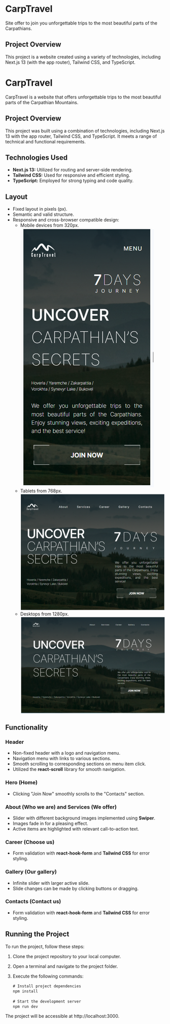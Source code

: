 # CarpTravel

Site offer to join you unforgettable trips to the most beautiful parts of the Carpathians.

## Project Overview

This project is a website created using a variety of technologies, including Next.js 13 (with the app router), Tailwind CSS, and TypeScript.

# CarpTravel

CarpTravel is a website that offers unforgettable trips to the most beautiful parts of the Carpathian Mountains.

## Project Overview

This project was built using a combination of technologies, including Next.js 13 with the app router, Tailwind CSS, and TypeScript. It meets a range of technical and functional requirements.

## Technologies Used

- **Next.js 13:** Utilized for routing and server-side rendering.
- **Tailwind CSS:** Used for responsive and efficient styling.
- **TypeScript:** Employed for strong typing and code quality.

## Layout

- Fixed layout in pixels (px).
- Semantic and valid structure.
- Responsive and cross-browser compatible design:
  - Mobile devices from 320px.
    ![Mobile CarpTravel](public/images/320.png)
  - Tablets from 768px.
    ![Tablet CarpTravel](public/images/768.png)
  - Desktops from 1280px.
    ![Desktop CarpTravel](public/images/1280.png)

## Functionality

### Header

- Non-fixed header with a logo and navigation menu.
- Navigation menu with links to various sections.
- Smooth scrolling to corresponding sections on menu item click.
- Utilized the **react-scroll** library for smooth navigation.

### Hero (Home)

- Clicking "Join Now" smoothly scrolls to the "Contacts" section.

### About (Who we are) and Services (We offer)

- Slider with different background images implemented using **Swiper**.
- Images fade in for a pleasing effect.
- Active items are highlighted with relevant call-to-action text.

### Career (Choose us)

- Form validation with **react-hook-form** and **Tailwind CSS** for error styling.

### Gallery (Our gallery)

- Infinite slider with larger active slide.
- Slide changes can be made by clicking buttons or dragging.

### Contacts (Contact us)

- Form validation with **react-hook-form** and **Tailwind CSS** for error styling.

## Running the Project

To run the project, follow these steps:

1. Clone the project repository to your local computer.

2. Open a terminal and navigate to the project folder.

3. Execute the following commands:

   ```shell
   # Install project dependencies
   npm install

   # Start the development server
   npm run dev
   ```

The project will be accessible at http://localhost:3000.
